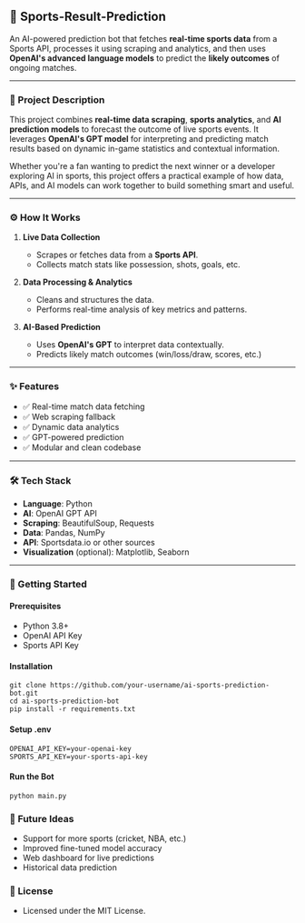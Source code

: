 ## 🤖 Sports-Result-Prediction



An AI-powered prediction bot that fetches **real-time sports data** from a Sports API, processes it using scraping and analytics, and then uses **OpenAI's advanced language models** to predict the **likely outcomes** of ongoing matches.

---

### 📌 Project Description

This project combines **real-time data scraping**, **sports analytics**, and **AI prediction models** to forecast the outcome of live sports events. It leverages **OpenAI's GPT model** for interpreting and predicting match results based on dynamic in-game statistics and contextual information.

Whether you're a fan wanting to predict the next winner or a developer exploring AI in sports, this project offers a practical example of how data, APIs, and AI models can work together to build something smart and useful.

---

### ⚙️ How It Works

1. **Live Data Collection**  
   - Scrapes or fetches data from a **Sports API**.  
   - Collects match stats like possession, shots, goals, etc.

2. **Data Processing & Analytics**  
   - Cleans and structures the data.  
   - Performs real-time analysis of key metrics and patterns.

3. **AI-Based Prediction**  
   - Uses **OpenAI's GPT** to interpret data contextually.  
   - Predicts likely match outcomes (win/loss/draw, scores, etc.)

---

### ✨ Features

- ✅ Real-time match data fetching
- ✅ Web scraping fallback
- ✅ Dynamic data analytics
- ✅ GPT-powered prediction
- ✅ Modular and clean codebase

---

### 🛠 Tech Stack

- **Language**: Python  
- **AI**: OpenAI GPT API  
- **Scraping**: BeautifulSoup, Requests  
- **Data**: Pandas, NumPy  
- **API**: Sportsdata.io or other sources  
- **Visualization** (optional): Matplotlib, Seaborn

---

### 🚀 Getting Started

#### Prerequisites

- Python 3.8+
- OpenAI API Key
- Sports API Key

#### Installation


    git clone https://github.com/your-username/ai-sports-prediction-bot.git
    cd ai-sports-prediction-bot
    pip install -r requirements.txt


#### Setup .env

    OPENAI_API_KEY=your-openai-key
    SPORTS_API_KEY=your-sports-api-key

#### Run the Bot

    python main.py


### 🧪 Future Ideas

- Support for more sports (cricket, NBA, etc.)
- Improved fine-tuned model accuracy
- Web dashboard for live predictions
- Historical data prediction

### 📄 License
- Licensed under the MIT License.
